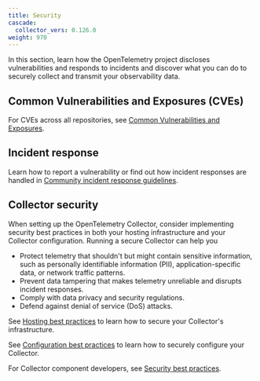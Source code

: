 ```yaml
---
title: Security
cascade:
  collector_vers: 0.126.0
weight: 970
---
```


In this section, learn how the OpenTelemetry project discloses vulnerabilities
and responds to incidents and discover what you can do to securely collect and
transmit your observability data.

## Common Vulnerabilities and Exposures (CVEs)

For CVEs across all repositories, see
[Common Vulnerabilities and Exposures](cve/).

## Incident response

Learn how to report a vulnerability or find out how incident responses are
handled in [Community incident response guidelines](security-response/).

## Collector security

When setting up the OpenTelemetry Collector, consider implementing security best
practices in both your hosting infrastructure and your Collector configuration.
Running a secure Collector can help you

- Protect telemetry that shouldn't but might contain sensitive information, such
  as personally identifiable information (PII), application-specific data, or
  network traffic patterns.
- Prevent data tampering that makes telemetry unreliable and disrupts incident
  responses.
- Comply with data privacy and security regulations.
- Defend against denial of service (DoS) attacks.

See [Hosting best practices](hosting-best-practices/) to learn how to secure
your Collector's infrastructure.

See [Configuration best practices](config-best-practices/) to learn how to
securely configure your Collector.

For Collector component developers, see
[Security best practices](https://github.com/open-telemetry/opentelemetry-collector/blob/main/docs/security-best-practices.md).
